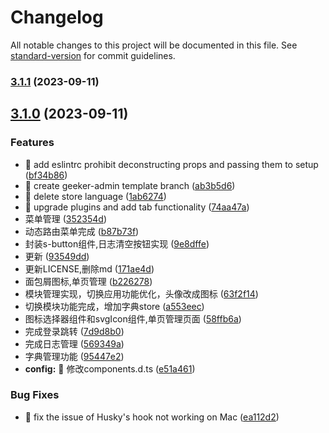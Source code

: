# Changelog

All notable changes to this project will be documented in this file. See [standard-version](https://github.com/conventional-changelog/standard-version) for commit guidelines.

### [3.1.1](https://gitee.com/zxzyjs/SimpleAdmin/compare/v3.1.0...v3.1.1) (2023-09-11)

## [3.1.0](https://gitee.com/zxzyjs/SimpleAdmin/compare/v1.1.0...v3.1.0) (2023-09-11)

### Features

- 🚀 add eslintrc prohibit deconstructing props and passing them to setup ([bf34b86](https://gitee.com/zxzyjs/SimpleAdmin/commit/bf34b86111430cd9395a9dc96d3f697fbdbec8bb))
- 🚀 create geeker-admin template branch ([ab3b5d6](https://gitee.com/zxzyjs/SimpleAdmin/commit/ab3b5d6e06325dc30bdbdb60d4dafdaf3705083e))
- 🚀 delete store language ([1ab6274](https://gitee.com/zxzyjs/SimpleAdmin/commit/1ab62743f45f9e522516bc20dd5cb63a22db912e))
- 🚀 upgrade plugins and add tab functionality ([74aa47a](https://gitee.com/zxzyjs/SimpleAdmin/commit/74aa47af9c4be351db1457c17ad8f4529327f857))
- 菜单管理 ([352354d](https://gitee.com/zxzyjs/SimpleAdmin/commit/352354dd09834372a50ba4d46d252184a4ad3faf))
- 动态路由菜单完成 ([b87b73f](https://gitee.com/zxzyjs/SimpleAdmin/commit/b87b73fa43ccd05d6553c26b112b35cbe6d43988))
- 封装s-button组件,日志清空按钮实现 ([9e8dffe](https://gitee.com/zxzyjs/SimpleAdmin/commit/9e8dffe92ca673c6466d9ba1e5567d997ee500e2))
- 更新 ([93549dd](https://gitee.com/zxzyjs/SimpleAdmin/commit/93549dddfc73ba6d7d3b0ace8c965fd2ac7384fb))
- 更新LICENSE,删除md ([171ae4d](https://gitee.com/zxzyjs/SimpleAdmin/commit/171ae4d1928c1fd333aa2d586a0449355a12658e))
- 面包屑图标,单页管理 ([b226278](https://gitee.com/zxzyjs/SimpleAdmin/commit/b2262786a1d7207403eaca634f51b3c1db3b1d60))
- 模块管理实现，切换应用功能优化，头像改成图标 ([63f2f14](https://gitee.com/zxzyjs/SimpleAdmin/commit/63f2f140bdf7e004fcf7b621550c6f92da166fda))
- 切换模块功能完成，增加字典store ([a553eec](https://gitee.com/zxzyjs/SimpleAdmin/commit/a553eeca85f4984a76ada7b0050624a3895ff34e))
- 图标选择器组件和svgIcon组件,单页管理页面 ([58ffb6a](https://gitee.com/zxzyjs/SimpleAdmin/commit/58ffb6a0f41e3ac7d7d819be06165d994dfef543))
- 完成登录跳转 ([7d9d8b0](https://gitee.com/zxzyjs/SimpleAdmin/commit/7d9d8b0bd9d9cb1905d3b660880398e43af97bac))
- 完成日志管理 ([569349a](https://gitee.com/zxzyjs/SimpleAdmin/commit/569349a8cd57fe36762c45485f8f17918f622112))
- 字典管理功能 ([95447e2](https://gitee.com/zxzyjs/SimpleAdmin/commit/95447e28b05e368fd03c0885b04dcb892fc2c590))
- **config:** 🚀 修改components.d.ts ([e51a461](https://gitee.com/zxzyjs/SimpleAdmin/commit/e51a461535857e94685dfbee2a3a8ee68b7c35af))

### Bug Fixes

- 🧩 fix the issue of Husky's hook not working on Mac ([ea112d2](https://gitee.com/zxzyjs/SimpleAdmin/commit/ea112d27d5af9d6b18ba7be5181f47fba5b37f8f))
